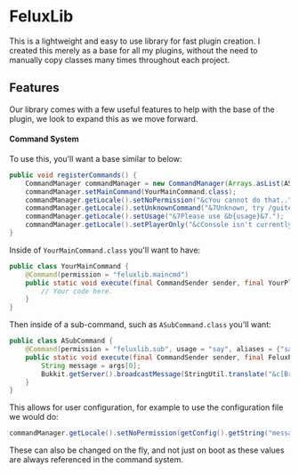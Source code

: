 # FeluxLib
This is a lightweight and easy to use library for fast plugin creation. I created this merely as a base for all my plugins, without the need to manually copy classes many times throughout each project.

## Features
Our library comes with a few useful features to help with the base of the plugin, we look to expand this as we move forward.

#### Command System
To use this, you'll want a base similar to below:
```java
public void registerCommands() {
    CommandManager commandManager = new CommandManager(Arrays.asList(ASubCommand.class), "maincommand", this);
    commandManager.setMainCommand(YourMainCommand.class);
    commandManager.getLocale().setNoPermission("&cYou cannot do that..");
    commandManager.getLocale().setUnknownCommand("&7Unknown, try /guitest help.");
    commandManager.getLocale().setUsage("&7Please use &b{usage}&7.");
    commandManager.getLocale().setPlayerOnly("&cConsole isn't currently supported.");
}
```

Inside of `YourMainCommand.class` you'll want to have:
```java
public class YourMainCommand {
    @Command(permission = "feluxlib.maincmd")
    public static void execute(final CommandSender sender, final YourPlugin plugin, final String[] args) {
        // Your code here.
    }
}
```

Then inside of a sub-command, such as `ASubCommand.class` you'll want:
```java
public class ASubCommand {
    @Command(permission = "feluxlib.sub", usage = "say", aliases = {"say"}, requiredArgs = 1)
    public static void execute(final CommandSender sender, final FeluxPlugin plugin, final String[] args) {
        String message = args[0];
        Bukkit.getServer().broadcastMessage(StringUtil.translate("&c[Broadcast] &7" + message));
    }
}
```

This allows for user configuration, for example to use the configuration file we would do:
```java
commandManager.getLocale().setNoPermission(getConfig().getString("messages.permission", "&cNo permission to do that."));
```

These can also be changed on the fly, and not just on boot as these values are always referenced in the command system.

